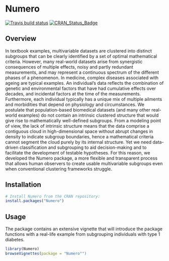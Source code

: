# Numero
[![Travis build status](https://travis-ci.org/sahmri-molar/Numero.svg?branch=master)](https://travis-ci.org/sahmri-molar/Numero)
[![CRAN_Status_Badge](http://www.r-pkg.org/badges/version/Numero)](http://cran.r-project.org/package=Numero)

Overview
--------

In textbook examples, multivariable datasets are clustered into distinct subgroups that can be clearly identified by a set of optimal mathematical criteria. However, many real-world datasets arise from synergistic consequences of multiple effects, noisy and partly redundant measurements, and may represent a continuous spectrum of the different phases of a phenomenon. In medicine, complex diseases associated with ageing are typical examples. An individual’s data reflects the combination of genetic and environmental factors that have had cumulative effects over decades, and incidental factors at the time of the measurements. Furthermore, each individual typically has a unique mix of multiple ailments and morbidities that depend on physiology and circumstances. We postulate that population-based biomedical datasets (and many other real-world examples) do not contain an intrinsic clustered structure that would give rise to mathematically well-defined subgroups. From a modeling point of view, the lack of intrinsic structure means that the data comprise a contiguous cloud in high-dimensional space without abrupt changes in density to indicate subgroup boundaries, hence a mathematical criteria cannot segment the cloud purely by its internal structure. Yet we need data-driven classification and subgrouping to aid decision-making and to facilitate the development of testable hypotheses. For this reason, we developed the Numero package, a more flexible and transparent process that allows human observers to create usable multivariable subgroups even when conventional clustering frameworks struggle.

Installation
------------

``` r
# Install Numero from the CRAN repository:
install.packages("Numero")
```

Usage
-----

The package contains an extensive vignette that will introduce the
package functions with a real-life example from subgrouping individuals with type 1 diabetes.

``` r
library(Numero)
browseVignettes(package = "Numero"")
```
